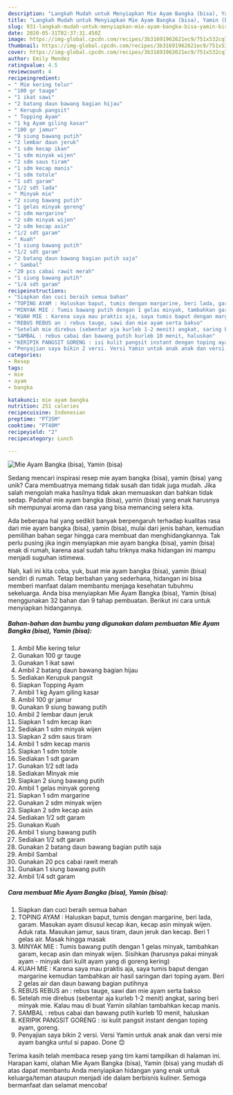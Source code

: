 ```yaml
---
description: "Langkah Mudah untuk Menyiapkan Mie Ayam Bangka (bisa), Yamin (bisa), Bisa Manjain Lidah"
title: "Langkah Mudah untuk Menyiapkan Mie Ayam Bangka (bisa), Yamin (bisa), Bisa Manjain Lidah"
slug: 931-langkah-mudah-untuk-menyiapkan-mie-ayam-bangka-bisa-yamin-bisa-bisa-manjain-lidah
date: 2020-05-31T02:37:31.450Z
image: https://img-global.cpcdn.com/recipes/3b31691962621ec9/751x532cq70/mie-ayam-bangka-bisa-yamin-bisa-foto-resep-utama.jpg
thumbnail: https://img-global.cpcdn.com/recipes/3b31691962621ec9/751x532cq70/mie-ayam-bangka-bisa-yamin-bisa-foto-resep-utama.jpg
cover: https://img-global.cpcdn.com/recipes/3b31691962621ec9/751x532cq70/mie-ayam-bangka-bisa-yamin-bisa-foto-resep-utama.jpg
author: Emily Mendez
ratingvalue: 4.5
reviewcount: 4
recipeingredient:
- " Mie kering telur"
- "100 gr tauge"
- "1 ikat sawi"
- "2 batang daun bawang bagian hijau"
- " Kerupuk pangsit"
- " Topping Ayam"
- "1 kg Ayam giling kasar"
- "100 gr jamur"
- "9 siung bawang putih"
- "2 lembar daun jeruk"
- "1 sdm kecap ikan"
- "1 sdm minyak wijen"
- "2 sdm saus tiram"
- "1 sdm kecap manis"
- "1 sdm totole"
- "1 sdt garam"
- "1/2 sdt lada"
- " Minyak mie"
- "2 siung bawang putih"
- "1 gelas minyak goreng"
- "1 sdm margarine"
- "2 sdm minyak wijen"
- "2 sdm kecap asin"
- "1/2 sdt garam"
- " Kuah"
- "1 siung bawang putih"
- "1/2 sdt garam"
- "2 batang daun bawang bagian putih saja"
- " Sambal"
- "20 pcs cabai rawit merah"
- "1 siung bawang putih"
- "1/4 sdt garam"
recipeinstructions:
- "Siapkan dan cuci beraih semua bahan"
- "TOPING AYAM : Haluskan baput, tumis dengan margarine, beri lada, garam. Masukan ayam disusul kecap ikan, kecap asin minyak wijen. Aduk rata. Masukan jamur, saus tiram, daun jeruk dan kecap. Beri 1 gelas air. Masak hingga masak"
- "MINYAK MIE : Tumis bawang putih dengan 1 gelas minyak, tambahkan garam, kecap asin dan minyak wijen. Sisihkan (harusnya pakai minyak ayam - minyak dari kulit ayam yang di goreng kering)"
- "KUAH MIE : Karena saya mau praktis aja, saya tumis baput dengan margarine kemudian tambahkan air hasil saringan dari toping ayam. Beri 2 gelas air dan daun bawang bagian putihnya"
- "REBUS REBUS an : rebus tauge, sawi dan mie ayam serta bakso"
- "Setelah mie direbus (sebentar aja kurleb 1-2 menit) angkat, saring beri minyak mie. Kalau mau di buat Yamin silahlan tambahkan kecap manis."
- "SAMBAL : rebus cabai dan bawang putih kurleb 10 menit, haluskan"
- "KERIPIK PANGSIT GORENG : isi kulit pangsit instant dengan toping ayam, goreng."
- "Penyajian saya bikin 2 versi. Versi Yamin untuk anak anak dan versi mie ayam bangka untul si papao. Done 😊"
categories:
- Resep
tags:
- mie
- ayam
- bangka

katakunci: mie ayam bangka 
nutrition: 251 calories
recipecuisine: Indonesian
preptime: "PT35M"
cooktime: "PT40M"
recipeyield: "2"
recipecategory: Lunch

---
```



![Mie Ayam Bangka (bisa), Yamin (bisa)](https://img-global.cpcdn.com/recipes/3b31691962621ec9/751x532cq70/mie-ayam-bangka-bisa-yamin-bisa-foto-resep-utama.jpg)

Sedang mencari inspirasi resep mie ayam bangka (bisa), yamin (bisa) yang unik? Cara membuatnya memang tidak susah dan tidak juga mudah. Jika salah mengolah maka hasilnya tidak akan memuaskan dan bahkan tidak sedap. Padahal mie ayam bangka (bisa), yamin (bisa) yang enak harusnya sih mempunyai aroma dan rasa yang bisa memancing selera kita.



Ada beberapa hal yang sedikit banyak berpengaruh terhadap kualitas rasa dari mie ayam bangka (bisa), yamin (bisa), mulai dari jenis bahan, kemudian pemilihan bahan segar hingga cara membuat dan menghidangkannya. Tak perlu pusing jika ingin menyiapkan mie ayam bangka (bisa), yamin (bisa) enak di rumah, karena asal sudah tahu triknya maka hidangan ini mampu menjadi suguhan istimewa.


Nah, kali ini kita coba, yuk, buat mie ayam bangka (bisa), yamin (bisa) sendiri di rumah. Tetap berbahan yang sederhana, hidangan ini bisa memberi manfaat dalam membantu menjaga kesehatan tubuhmu sekeluarga. Anda bisa menyiapkan Mie Ayam Bangka (bisa), Yamin (bisa) menggunakan 32 bahan dan 9 tahap pembuatan. Berikut ini cara untuk menyiapkan hidangannya.

<!--inarticleads1-->

##### Bahan-bahan dan bumbu yang digunakan dalam pembuatan Mie Ayam Bangka (bisa), Yamin (bisa):

1. Ambil  Mie kering telur
1. Gunakan 100 gr tauge
1. Gunakan 1 ikat sawi
1. Ambil 2 batang daun bawang bagian hijau
1. Sediakan  Kerupuk pangsit
1. Siapkan  Topping Ayam
1. Ambil 1 kg Ayam giling kasar
1. Ambil 100 gr jamur
1. Gunakan 9 siung bawang putih
1. Ambil 2 lembar daun jeruk
1. Siapkan 1 sdm kecap ikan
1. Sediakan 1 sdm minyak wijen
1. Siapkan 2 sdm saus tiram
1. Ambil 1 sdm kecap manis
1. Siapkan 1 sdm totole
1. Sediakan 1 sdt garam
1. Gunakan 1/2 sdt lada
1. Sediakan  Minyak mie
1. Siapkan 2 siung bawang putih
1. Ambil 1 gelas minyak goreng
1. Siapkan 1 sdm margarine
1. Gunakan 2 sdm minyak wijen
1. Siapkan 2 sdm kecap asin
1. Sediakan 1/2 sdt garam
1. Gunakan  Kuah
1. Ambil 1 siung bawang putih
1. Sediakan 1/2 sdt garam
1. Gunakan 2 batang daun bawang bagian putih saja
1. Ambil  Sambal
1. Gunakan 20 pcs cabai rawit merah
1. Gunakan 1 siung bawang putih
1. Ambil 1/4 sdt garam




<!--inarticleads2-->

##### Cara membuat Mie Ayam Bangka (bisa), Yamin (bisa):

1. Siapkan dan cuci beraih semua bahan
1. TOPING AYAM : Haluskan baput, tumis dengan margarine, beri lada, garam. Masukan ayam disusul kecap ikan, kecap asin minyak wijen. Aduk rata. Masukan jamur, saus tiram, daun jeruk dan kecap. Beri 1 gelas air. Masak hingga masak
1. MINYAK MIE : Tumis bawang putih dengan 1 gelas minyak, tambahkan garam, kecap asin dan minyak wijen. Sisihkan (harusnya pakai minyak ayam - minyak dari kulit ayam yang di goreng kering)
1. KUAH MIE : Karena saya mau praktis aja, saya tumis baput dengan margarine kemudian tambahkan air hasil saringan dari toping ayam. Beri 2 gelas air dan daun bawang bagian putihnya
1. REBUS REBUS an : rebus tauge, sawi dan mie ayam serta bakso
1. Setelah mie direbus (sebentar aja kurleb 1-2 menit) angkat, saring beri minyak mie. Kalau mau di buat Yamin silahlan tambahkan kecap manis.
1. SAMBAL : rebus cabai dan bawang putih kurleb 10 menit, haluskan
1. KERIPIK PANGSIT GORENG : isi kulit pangsit instant dengan toping ayam, goreng.
1. Penyajian saya bikin 2 versi. Versi Yamin untuk anak anak dan versi mie ayam bangka untul si papao. Done 😊




Terima kasih telah membaca resep yang tim kami tampilkan di halaman ini. Harapan kami, olahan Mie Ayam Bangka (bisa), Yamin (bisa) yang mudah di atas dapat membantu Anda menyiapkan hidangan yang enak untuk keluarga/teman ataupun menjadi ide dalam berbisnis kuliner. Semoga bermanfaat dan selamat mencoba!
